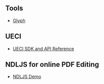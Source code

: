 ## Tools
* [Glyph](https://eskornd.github.io/G)

## UECI
* [UECI SDK and API Reference](https://eskornd.github.io/UECI/)

## NDLJS for online PDF Editing
* [NDLJS Demo](https://eskornd.github.io/NDL/)
